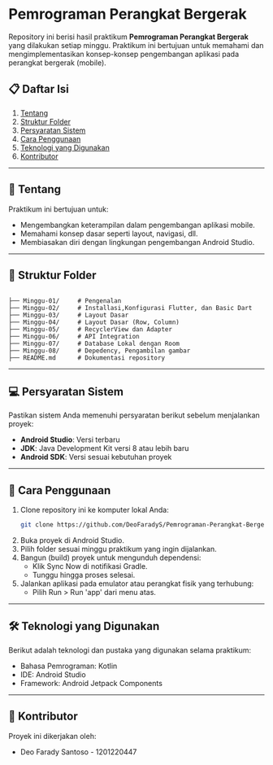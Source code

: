 # Pemrograman Perangkat Bergerak  

Repository ini berisi hasil praktikum **Pemrograman Perangkat Bergerak** yang dilakukan setiap minggu. Praktikum ini bertujuan untuk memahami dan mengimplementasikan konsep-konsep pengembangan aplikasi pada perangkat bergerak (mobile).

## 📋 Daftar Isi  
1. [Tentang](#tentang)  
2. [Struktur Folder](#struktur-folder)  
3. [Persyaratan Sistem](#persyaratan-sistem)  
4. [Cara Penggunaan](#cara-penggunaan)  
5. [Teknologi yang Digunakan](#teknologi-yang-digunakan)  
6. [Kontributor](#kontributor)  

---

## 📖 Tentang  
Praktikum ini bertujuan untuk:  
- Mengembangkan keterampilan dalam pengembangan aplikasi mobile.  
- Memahami konsep dasar seperti layout, navigasi, dll.  
- Membiasakan diri dengan lingkungan pengembangan Android Studio.  

---

## 📂 Struktur Folder  
```  

├── Minggu-01/     # Pengenalan
├── Minggu-02/     # Installasi,Konfigurasi Flutter, dan Basic Dart
├── Minggu-03/     # Layout Dasar
├── Minggu-04/     # Layout Dasar (Row, Column) 
├── Minggu-05/     # RecyclerView dan Adapter  
├── Minggu-06/     # API Integration  
├── Minggu-07/     # Database Lokal dengan Room  
├── Minggu-08/     # Depedency, Pengambilan gambar  
├── README.md      # Dokumentasi repository  

```
---

## 💻 Persyaratan Sistem  
Pastikan sistem Anda memenuhi persyaratan berikut sebelum menjalankan proyek:  

- **Android Studio**: Versi terbaru  
- **JDK**: Java Development Kit versi 8 atau lebih baru  
- **Android SDK**: Versi sesuai kebutuhan proyek  

---

## 🚀 Cara Penggunaan  
1. Clone repository ini ke komputer lokal Anda:  
   ```bash
   git clone https://github.com/DeoFaradyS/Pemrograman-Perangkat-Bergerak.git  
2. Buka proyek di Android Studio.
3. Pilih folder sesuai minggu praktikum yang ingin dijalankan.
4. Bangun (build) proyek untuk mengunduh dependensi:
    - Klik Sync Now di notifikasi Gradle.
    - Tunggu hingga proses selesai.
5. Jalankan aplikasi pada emulator atau perangkat fisik yang terhubung:
    - Pilih Run > Run 'app' dari menu atas.

---

## 🛠 Teknologi yang Digunakan
Berikut adalah teknologi dan pustaka yang digunakan selama praktikum:
- Bahasa Pemrograman: Kotlin
- IDE: Android Studio
- Framework: Android Jetpack Components

---

## 🤝 Kontributor
Proyek ini dikerjakan oleh:
- Deo Farady Santoso - 1201220447